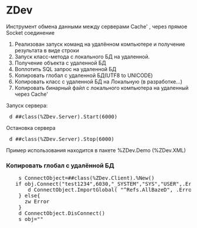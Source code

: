 # ZDev
Инструмент обмена данными между серверами Cache' , через прямое Socket соединение
1) Реализован запуск команд на удалённом компьютере и получение результата в виде строки
2) Запуск класс-метода с локального БД на удаленной.
3) Получение объекта с удаленной БД
4) Воплотить SQL запрос на удаленной БД
5) Копировать глобал с удаленной БД(UTF8 to UNICODE)
6) Копировать класс с удаленной БД на Локальную (в разработке...)
7) Копировать бинарный файл с локального компьютера на удаленный через Cache'

Запуск сервера:
<pre> d ##class(%ZDev.Server).Start(6000) </pre>
Остановка сервера
<pre> d ##class(%ZDev.Server).Stop(6000) </pre>

Пример использования находится в пакете %ZDev.Demo (%ZDev.XML)

<h3>Копировать глобал с удалённой БД</h3>
 <pre>
	s ConnectObject=##class(%ZDev.Client).%New()
   if obj.Connect("test1234",6030,"_SYSTEM","SYS","USER",.Error)=1 {
       d ConnectObject.ImportGlobal( "^Refs.AllBazeD", .Error ,1)
    } else{
	  zw Error	
	}
	d ConnectObject.DisConnect()
	s obj=""
  </pre>
